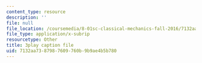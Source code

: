 ```yaml
---
content_type: resource
description: ''
file: null
file_location: /coursemedia/8-01sc-classical-mechanics-fall-2016/7132aa7387987609760b9b9ae4b5b780_FlHKTvUjD6g.srt
file_type: application/x-subrip
resourcetype: Other
title: 3play caption file
uid: 7132aa73-8798-7609-760b-9b9ae4b5b780
---
```


